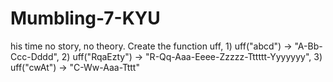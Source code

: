 # Mumbling-7-KYU
his time no story, no theory. Create the function uff, 1) uff("abcd") -> "A-Bb-Ccc-Dddd", 2) uff("RqaEzty") -> "R-Qq-Aaa-Eeee-Zzzzz-Tttttt-Yyyyyyy", 3) uff("cwAt") -> "C-Ww-Aaa-Tttt"
